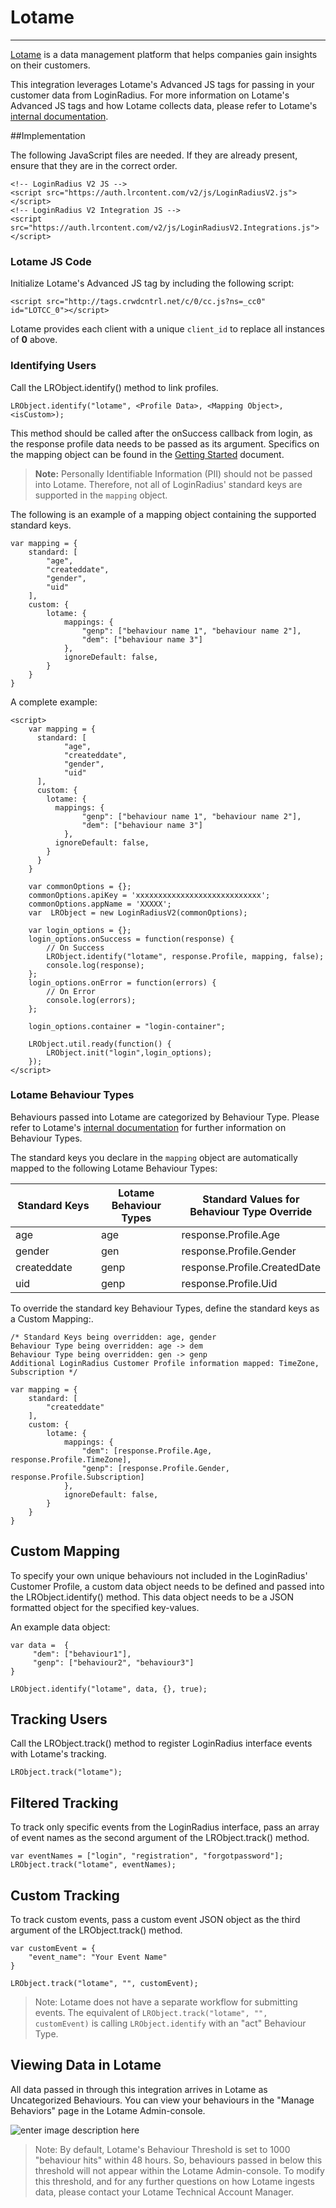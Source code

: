 # Lotame

---

[Lotame](https://www.lotame.com/) is a data management platform that helps companies gain insights on their customers.

This integration leverages Lotame's Advanced JS tags for passing in your customer data from LoginRadius. For more information on Lotame's Advanced JS tags and how Lotame collects data, please refer to Lotame's [internal documentation](https://mylotame.force.com/s/article/The-Advanced-JavaScript-Tags-and-Passing-Data-to-Lotame).

##Implementation

The following JavaScript files are needed. If they are already present, ensure that they are in the correct order.

```
<!-- LoginRadius V2 JS -->
<script src="https://auth.lrcontent.com/v2/js/LoginRadiusV2.js"></script>
<!-- LoginRadius V2 Integration JS -->
<script src="https://auth.lrcontent.com/v2/js/LoginRadiusV2.Integrations.js"></script>
```

### Lotame JS Code

Initialize Lotame's Advanced JS tag by including the following script:

```
<script src="http://tags.crwdcntrl.net/c/0/cc.js?ns=_cc0" id="LOTCC_0"></script>
```

Lotame provides each client with a unique `client_id` to replace all instances of **0** above.

### Identifying Users

Call the LRObject.identify() method to link profiles.

```
LRObject.identify("lotame", <Profile Data>, <Mapping Object>, <isCustom>);
```

This method should be called after the onSuccess callback from login, as the response profile data needs to be passed as its argument. Specifics on the mapping object can be found in the [Getting Started](/api/v2/integrations/getting-started#descriptionofmapping2) document.

> **Note:** Personally Identifiable Information (PII) should not be passed into Lotame. Therefore, not all of LoginRadius' standard keys are supported in the `mapping` object.

The following is an example of a mapping object containing the supported standard keys.

```
var mapping = {
	standard: [
    	"age",
	    "createddate",
        "gender",
        "uid"
	],
	custom: {
		lotame: {
			mappings: {
				"genp": ["behaviour name 1", "behaviour name 2"],
				"dem": ["behaviour name 3"]
			},
			ignoreDefault: false,
		}
	}
}
```

A complete example:

```
<script>
    var mapping = {
      standard: [
            "age",
            "createddate",
            "gender",
            "uid"
      ],
      custom: {
        lotame: {
          mappings: {
				"genp": ["behaviour name 1", "behaviour name 2"],
				"dem": ["behaviour name 3"]
			},
          ignoreDefault: false,
        }
      }
    }

    var commonOptions = {};
    commonOptions.apiKey = 'xxxxxxxxxxxxxxxxxxxxxxxxxxxx';
    commonOptions.appName = 'XXXXX';
    var  LRObject = new LoginRadiusV2(commonOptions);

    var login_options = {};
    login_options.onSuccess = function(response) {
    	// On Success
    	LRObject.identify("lotame", response.Profile, mapping, false);
    	console.log(response);
    };
    login_options.onError = function(errors) {
    	// On Error
    	console.log(errors);
    };

    login_options.container = "login-container";

    LRObject.util.ready(function() {
    	LRObject.init("login",login_options);
    });
</script>
```

### Lotame Behaviour Types

Behaviours passed into Lotame are categorized by Behaviour Type. Please refer to Lotame's [internal documentation](https://mylotame.force.com/s/article/The-Advanced-JavaScript-Tags-and-Passing-Data-to-Lotame) for further information on Behaviour Types.

The standard keys you declare in the `mapping` object are automatically mapped to the following Lotame Behaviour Types:

<table>
<thead>
<tr>
<th id="0C0" style="width:200px" class="column-headers-background">Standard Keys</th>
<th id="0C1" style="width:200px"class="column-headers-background">Lotame Behaviour Types</th>
<th id="0C2" style="width:200px"class="column-headers-background">Standard Values for Behaviour Type Override</th>
</tr>
</thead>
<tbody>
<tr >
<td class="s2" dir="ltr">age</td>
<td class="s3" dir="ltr">age</td>
<td class="s4" dir="ltr">response.Profile.Age</td>
</tr>
<tr >
<td class="s2" dir="ltr">gender</td>
<td class="s3" dir="ltr">gen</td>
<td class="s4" dir="ltr">response.Profile.Gender</td>
</tr>
<tr >
<td class="s2" dir="ltr">createddate</td>
<td class="s3" dir="ltr">genp</td>
<td class="s4" dir="ltr">response.Profile.CreatedDate</td>
</tr>
<tr >
<tr >
<td class="s2" dir="ltr">uid</td>
<td class="s3" dir="ltr">genp</td>
<td class="s4" dir="ltr">response.Profile.Uid</td>
</tr>
</tbody>
</table>

To override the standard key Behaviour Types, define the standard keys as a Custom Mapping:.

```
/* Standard Keys being overridden: age, gender
Behaviour Type being overridden: age -> dem
Behaviour Type being overridden: gen -> genp
Additional LoginRadius Customer Profile information mapped: TimeZone, Subscription */

var mapping = {
	standard: [
        "createddate"
    ],
	custom: {
		lotame: {
			mappings: {
				"dem": [response.Profile.Age, response.Profile.TimeZone],
                "genp": [response.Profile.Gender, response.Profile.Subscription]
			},
			ignoreDefault: false,
		}
	}
}
```

## Custom Mapping

To specify your own unique behaviours not included in the LoginRadius' Customer Profile, a custom data object needs to be defined and passed into the LRObject.identify() method. This data object needs to be a JSON formatted object for the specified key-values.

An example data object:

```
var data =  {
     "dem": ["behaviour1"],
     "genp": ["behaviour2", "behaviour3"]
}

LRObject.identify("lotame", data, {}, true);
```

## Tracking Users

Call the LRObject.track() method to register LoginRadius interface events with Lotame's tracking.

```
LRObject.track("lotame");
```

## Filtered Tracking

To track only specific events from the LoginRadius interface, pass an array of event names as the second argument of the LRObject.track() method.

```
var eventNames = ["login", "registration", "forgotpassword"];
LRObject.track("lotame", eventNames);
```

## Custom Tracking

To track custom events, pass a custom event JSON object as the third argument of the LRObject.track() method.

```
var customEvent = {
	"event_name": "Your Event Name"
}

LRObject.track("lotame", "", customEvent);
```

> Note: Lotame does not have a separate workflow for submitting events. The equivalent of `LRObject.track("lotame", "", customEvent)` is calling `LRObject.identify` with an "act" Behaviour Type.

## Viewing Data in Lotame

All data passed in through this integration arrives in Lotame as Uncategorized Behaviours. You can view your behaviours in the "Manage Behaviors" page in the Lotame Admin-console.

![enter image description here](https://apidocs.lrcontent.com/images/lotame_manage_behaviours_85095b5f380c9767c5.44131368.png "enter image title here")

> Note: By default, Lotame's Behaviour Threshold is set to 1000 "behaviour hits" within 48 hours. So, behaviours passed in below this threshold will not appear within the Lotame Admin-console. To modify this threshold, and for any further questions on how Lotame ingests data, please contact your Lotame Technical Account Manager.
